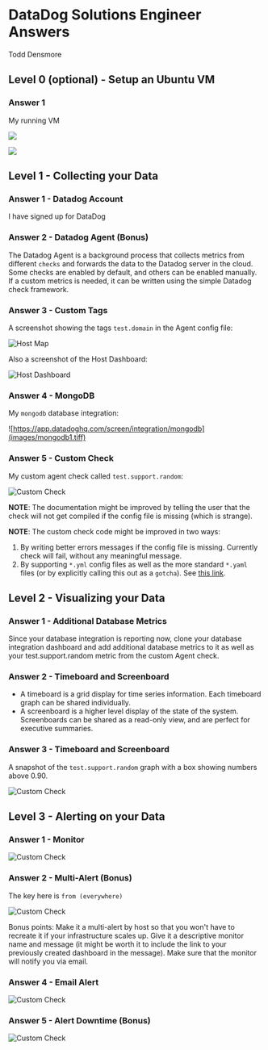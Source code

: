 # DataDog Solutions Engineer Answers
Todd Densmore

## Level 0 (optional) - Setup an Ubuntu VM

### Answer 1

My running VM

![](images/vm1.tiff)

![](images/vm2.tiff)

## Level 1 - Collecting your Data

### Answer 1 - Datadog Account

I have signed up for DataDog

### Answer 2 - Datadog Agent (Bonus) 

The Datadog Agent is a background process that collects metrics from different `checks` and forwards the data to the Datadog server in the cloud. Some checks are enabled by default, and others can be enabled manually. If a custom metrics is needed, it can be written using the simple Datadog check framework.

### Answer 3 - Custom Tags

A screenshot showing the tags `test.domain` in the Agent config file:

![Host Map](images/host1.tiff)

Also a screenshot of the Host Dashboard:

![Host Dashboard](images/host2.tiff)

### Answer 4 - MongoDB

My `mongodb` database integration:

![https://app.datadoghq.com/screen/integration/mongodb](images/mongodb1.tiff)

### Answer 5 - Custom Check

My custom agent check called `test.support.random`:

![Custom Check](images/random1.tiff)

**NOTE**: 
The documentation might be improved by telling the user that the check will not get compiled if the config file is missing (which is strange). 

**NOTE**: 
The custom check code might be improved in two ways:

1. By writing better errors messages if the config file is missing. Currently check will fail, without any meaningful message. 
2. By supporting `*.yml` config files as well as the more standard `*.yaml` files (or by explicitly calling this out as a `gotcha`). See [this link](https://stackoverflow.com/questions/21059124/is-it-yaml-or-yml). 

## Level 2 - Visualizing your Data

### Answer 1 - Additional Database Metrics

Since your database integration is reporting now, clone your database integration dashboard and add additional database metrics to it as well as your test.support.random metric from the custom Agent check.

### Answer 2 - Timeboard and Screenboard

* A timeboard is a grid display for time series information. Each timeboard graph can be shared individually.
* A screenboard is a higher level display of the state of the system. Screenboards can be shared as a read-only view, and are perfect for executive summaries.

### Answer 3 - Timeboard and Screenboard

A snapshot of the `test.support.random` graph with a box showing numbers above 0.90. 

![Custom Check](images/random2.tiff)

## Level 3 - Alerting on your Data

### Answer 1 - Monitor

![Custom Check](images/alert1.tiff)

### Answer 2 - Multi-Alert (Bonus)

The key here is `from (everywhere)`

![Custom Check](images/alert2.tiff)

Bonus points: Make it a multi-alert by host so that you won't have to recreate it if your infrastructure scales up.
Give it a descriptive monitor name and message (it might be worth it to include the link to your previously created dashboard in the message). Make sure that the monitor will notify you via email.

### Answer 4 - Email Alert

![Custom Check](images/email1.tiff)

### Answer 5 - Alert Downtime (Bonus)

![Custom Check](images/email2.tiff)